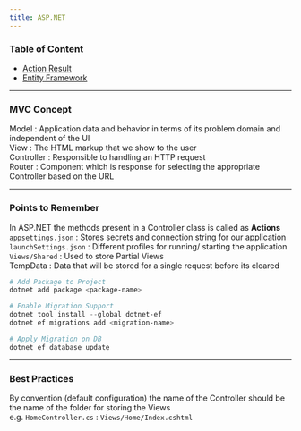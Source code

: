 ```yaml
---
title: ASP.NET
---
```


### Table of Content

* [Action Result](Action%20Result.md)
* [Entity Framework](Entity%20Framework.md)

---

### MVC Concept

Model : Application data and behavior in terms of its problem domain and independent of the UI  
View : The HTML markup that we show to the user  
Controller : Responsible to handling an HTTP request  
Router : Component which is response for selecting the appropriate Controller based on the URL

---

### Points to Remember

In ASP.NET the methods present in a Controller class is called as **Actions**  
`appsettings.json` : Stores secrets and connection string for our application  
`launchSettings.json` : Different profiles for running/ starting the application  
`Views/Shared` : Used to store Partial Views  
TempData : Data that will be stored for a single request before its cleared

````powershell
# Add Package to Project
dotnet add package <package-name>

# Enable Migration Support
dotnet tool install --global dotnet-ef
dotnet ef migrations add <migration-name>

# Apply Migration on DB
dotnet ef database update
````

---

### Best Practices

By convention (default configuration) the name of the Controller should be the name of the folder for storing the Views  
e.g. `HomeController.cs` : `Views/Home/Index.cshtml`